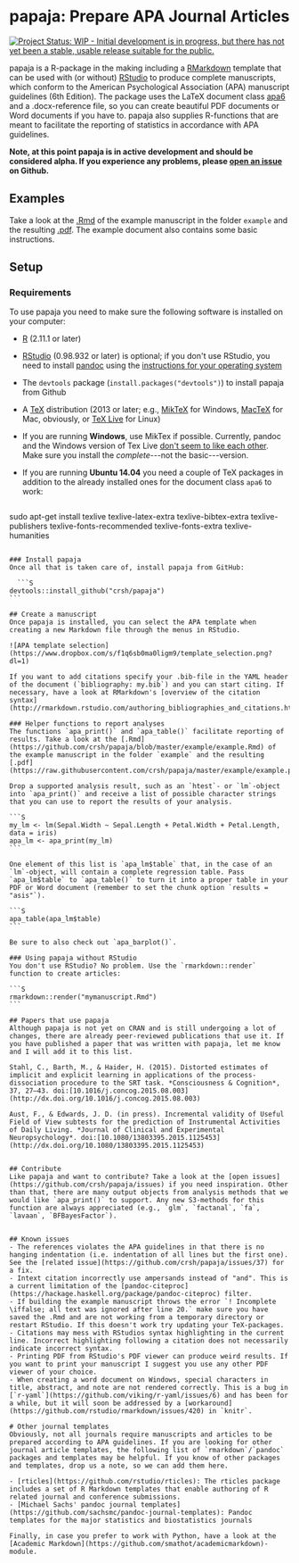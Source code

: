 # papaja: Prepare APA Journal Articles

[![Project Status: WIP - Initial development is in progress, but there has not yet been a stable, usable release suitable for the public.](http://www.repostatus.org/badges/latest/wip.svg)](http://www.repostatus.org/#wip)

papaja is a R-package in the making including a [RMarkdown](http://rmarkdown.rstudio.com/) template that can be used with (or without) [RStudio](http://www.rstudio.com/) to produce complete manuscripts, which conform to the American Psychological Association (APA) manuscript guidelines (6th Edition). The package uses the LaTeX document class [apa6](http://www.ctan.org/pkg/apa6) and a .docx-reference file, so you can create beautiful PDF documents or Word documents if you have to. papaja also supplies R-functions that are meant to facilitate the reporting of statistics in accordance with APA guidelines.

**Note, at this point papaja is in active development and should be considered alpha. If you experience any problems, please [open an issue](https://github.com/crsh/papaja/issues) on Github.**
  
## Examples
Take a look at the [.Rmd](https://github.com/crsh/papaja/blob/master/example/example.Rmd) of the example manuscript in the folder `example` and the resulting [.pdf](https://raw.githubusercontent.com/crsh/papaja/master/example/example.pdf). The example document also contains some basic instructions.

## Setup
### Requirements
To use papaja you need to make sure the following software is installed on your computer:
  
  - [R](http://www.r-project.org/) (2.11.1 or later)
- [RStudio](http://www.rstudio.com/) (0.98.932 or later) is optional; if you don't use RStudio, you need to install [pandoc](http://johnmacfarlane.net/pandoc/) using the [instructions for your operating system](https://github.com/rstudio/rmarkdown/blob/master/PANDOC.md)
- The `devtools` package (`install.packages("devtools")`) to install papaja from Github
- A [TeX](http://de.wikipedia.org/wiki/TeX) distribution (2013 or later; e.g., [MikTeX](http://miktex.org/) for Windows, [MacTeX](https://tug.org/mactex/) for Mac, obviously, or [TeX Live](http://www.tug.org/texlive/) for Linux)
- If you are running **Windows**, use MikTex if possible. Currently, pandoc and the Windows version of Tex Live [don't seem to like each other](https://github.com/rstudio/rmarkdown/issues/6). Make sure you install the *complete*---not the basic---version.
- If you are running **Ubuntu 14.04** you need a couple of TeX packages in addition to the already installed ones for the document class `apa6` to work:
  
  ```S
sudo apt-get install texlive texlive-latex-extra texlive-bibtex-extra texlive-publishers texlive-fonts-recommended texlive-fonts-extra texlive-humanities
````

### Install papaja
Once all that is taken care of, install papaja from GitHub:
  
  ```S
devtools::install_github("crsh/papaja")
```

## Create a manuscript
Once papaja is installed, you can select the APA template when creating a new Markdown file through the menus in RStudio.

![APA template selection](https://www.dropbox.com/s/f1q6sb0ma0ligm9/template_selection.png?dl=1)

If you want to add citations specify your .bib-file in the YAML header of the document (`bibliography: my.bib`) and you can start citing. If necessary, have a look at RMarkdown's [overview of the citation syntax](http://rmarkdown.rstudio.com/authoring_bibliographies_and_citations.html).

### Helper functions to report analyses
The functions `apa_print()` and `apa_table()` facilitate reporting of results. Take a look at the [.Rmd](https://github.com/crsh/papaja/blob/master/example/example.Rmd) of the example manuscript in the folder `example` and the resulting [.pdf](https://raw.githubusercontent.com/crsh/papaja/master/example/example.pdf).

Drop a supported analysis result, such as an `htest`- or `lm`-object into `apa_print()` and receive a list of possible character strings that you can use to report the results of your analysis.

```S
my_lm <- lm(Sepal.Width ~ Sepal.Length + Petal.Width + Petal.Length, data = iris)
apa_lm <- apa_print(my_lm)
```

One element of this list is `apa_lm$table` that, in the case of an `lm`-object, will contain a complete regression table. Pass `apa_lm$table` to `apa_table()` to turn it into a proper table in your PDF or Word document (remember to set the chunk option `results = "asis"`).

```S
apa_table(apa_lm$table)
```

Be sure to also check out `apa_barplot()`.

### Using papaja without RStudio
You don't use RStudio? No problem. Use the `rmarkdown::render` function to create articles:

```S
rmarkdown::render("mymanuscript.Rmd")
```

## Papers that use papaja
Although papaja is not yet on CRAN and is still undergoing a lot of changes, there are already peer-reviewed publications that use it. If you have published a paper that was written with papaja, let me know and I will add it to this list.

Stahl, C., Barth, M., & Haider, H. (2015). Distorted estimates of implicit and explicit learning in applications of the process-dissociation procedure to the SRT task. *Consciousness & Cognition*, 37, 27–43. doi:[10.1016/j.concog.2015.08.003](http://dx.doi.org/10.1016/j.concog.2015.08.003)

Aust, F., & Edwards, J. D. (in press). Incremental validity of Useful Field of View subtests for the prediction of Instrumental Activities of Daily Living. *Journal of Clinical and Experimental Neuropsychology*. doi:[10.1080/13803395.2015.1125453](http://dx.doi.org/10.1080/13803395.2015.1125453)


## Contribute
Like papaja and want to contribute? Take a look at the [open issues](https://github.com/crsh/papaja/issues) if you need inspiration. Other than that, there are many output objects from analysis methods that we would like `apa_print()` to support. Any new S3-methods for this function are always appreciated (e.g., `glm`, `factanal`, `fa`, `lavaan`, `BFBayesFactor`).


## Known issues
- The references violates the APA guidelines in that there is no hanging indentation (i.e. indentation of all lines but the first one). See the [related issue](https://github.com/crsh/papaja/issues/37) for a fix.
- Intext citation incorrectly use ampersands instead of "and". This is a current limitation of the [pandoc-citeproc](https://hackage.haskell.org/package/pandoc-citeproc) filter.
- If building the example manuscript throws the error `! Incomplete \iffalse; all text was ignored after line 20.` make sure you have saved the .Rmd and are not working from a temporary directory or restart RStudio. If this doesn't work try updating your TeX-packages.
- Citations may mess with RStudios syntax highlighting in the current line. Incorrect highlighting following a citation does not necessarily indicate incorrect syntax.
- Printing PDF from RStudio's PDF viewer can produce weird results. If you want to print your manuscript I suggest you use any other PDF viewer of your choice.
- When creating a word document on Windows, special characters in title, abstract, and note are not rendered correctly. This is a bug in [`r-yaml`](https://github.com/viking/r-yaml/issues/6) and has been for a while, but it will soon be addressed by a [workaround](https://github.com/rstudio/rmarkdown/issues/420) in `knitr`.

# Other journal templates
Obviously, not all journals require manuscripts and articles to be prepared according to APA guidelines. If you are looking for other journal article templates, the following list of `rmarkdown`/`pandoc` packages and templates may be helpful. If you know of other packages and templates, drop us a note, so we can add them here.

- [rticles](https://github.com/rstudio/rticles): The rticles package includes a set of R Markdown templates that enable authoring of R related journal and conference submissions.
- [Michael Sachs' pandoc journal templates](https://github.com/sachsmc/pandoc-journal-templates): Pandoc templates for the major statistics and biostatistics journals

Finally, in case you prefer to work with Python, have a look at the [Academic Markdown](https://github.com/smathot/academicmarkdown)-module.
